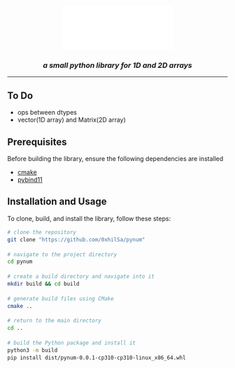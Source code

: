 <div align="center">
<picture>
  <source media="(prefers-color-scheme:light)" srcset="/docs/pynum.svg">
  <img alt="pynum-logo" src="./docs/pynum.svg" width="50%" height="50%">
</picture>
  
<h3><i><b>a small python library for 1D and 2D arrays</b></i></h3>
</div>

---

## To Do
- ops between dtypes
- vector(1D array) and Matrix(2D array)

## Prerequisites
Before building the library, ensure the following dependencies are installed
- [cmake](https://cmake.org/download/)
- [pybind11](https://pybind11.readthedocs.io/en/stable/installing.html)

## Installation and Usage
To clone, build, and install the library, follow these steps:
```bash
# clone the repository
git clone "https://github.com/0xhilSa/pynum"

# navigate to the project directory
cd pynum

# create a build directory and navigate into it
mkdir build && cd build

# generate build files using CMake
cmake ..

# return to the main directory
cd ..

# build the Python package and install it
python3 -m build
pip install dist/pynum-0.0.1-cp310-cp310-linux_x86_64.whl
```
